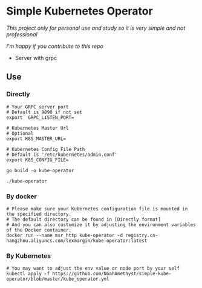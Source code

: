 # Simple Kubernetes Operator

*This project only for personal use and study so it is very simple and not professional*

*I'm happy if you contribute to this repo*

* Server with grpc

## Use

### Directly
```shell
# Your GRPC server port
# Default is 9090 if not set
export  GRPC_LISTEN_PORT=

# Kubernetes Master Url
# Optional
export K8S_MASTER_URL=

# Kubernetes Config File Path 
# Default is '/etc/kubernetes/admin.conf'
export K8S_CONFIG_FILE=

go build -o kube-operator

./kube-operator
```
### By docker

```shell
# Please make sure your Kubernetes configuration file is mounted in the specified directory. 
# The default directory can be found in [Directly format]
# And you can also customize it by adjusting the environment variables of the Docker container.
docker run --name msr_http kube-operator -d registry.cn-hangzhou.aliyuncs.com/lexmargin/kube-operator:latest

```

### By Kubernetes
```shell
# You may want to adjust the env value or node port by your self
kubectl apply -f https://github.com/NoahAmethyst/simple-kube-operator/blob/master/kube_operator.yml
```

